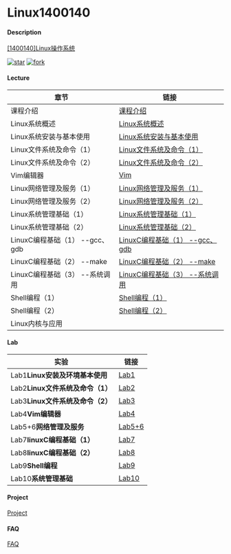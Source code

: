 # Linux1400140

#### Description

[[1400140]Linux操作系统](https://gitee.com/lkljty/Linux1400140)

[![star](https://gitee.com/lkljty/Linux1400140/badge/star.svg?theme=dark)](https://gitee.com/lkljty/Linux1400140/stargazers)
[![fork](https://gitee.com/lkljty/Linux1400140/badge/fork.svg?theme=dark)](https://gitee.com/lkljty/Linux1400140/members)

#### Lecture

| 章节                           | 链接                                                 |
| ------------------------------ | ---------------------------------------------------- |
| 课程介绍                       | [课程介绍](./lecture/Intro.md)                       |
| Linux系统概述                  | [Linux系统概述](./lecture/Overview.md)               |
| Linux系统安装与基本使用        | [Linux系统安装与基本使用](./lecture/Installation.md) |
| Linux文件系统及命令（1）       | [Linux文件系统及命令（1）](./lecture/cmd1.md)        |
| Linux文件系统及命令（2）       | [Linux文件系统及命令（2）](./lecture/cmd2.md)        |
| Vim编辑器                      | [Vim](./lecture/Vim.md)                              |
| Linux网络管理及服务（1）       | [Linux网络管理及服务（1）](./lecture/Service1.md)    |
| Linux网络管理及服务（2）       | [Linux网络管理及服务（2）](./lecture/Service2.md)    |
| Linux系统管理基础（1）         | [Linux系统管理基础（1）](./lecture/Mgmt1.md)         |
| Linux系统管理基础（2）         | [Linux系统管理基础（2）](./lecture/Mgmt2.md)         |
| LinuxC编程基础（1） --gcc、gdb | [LinuxC编程基础（1） --gcc、gdb](./lecture/C1.md)    |
| LinuxC编程基础（2） --make     | [LinuxC编程基础（2） --make](./lecture/C2.md)        |
| LinuxC编程基础（3） --系统调用 | [LinuxC编程基础（3） --系统调用](./lecture/C3.md)    |
| Shell编程（1）                 | [Shell编程（1）](./lecture/Shell1.md)                |
| Shell编程（2）                 | [Shell编程（2）](./lecture/Shell2.md)                |
| Linux内核与应用                |                                                      |

#### Lab

| 实验                             | 链接                      |
| -------------------------------- | ------------------------- |
| Lab1**Linux安装及环境基本使用**  | [Lab1](./lab/lab1.md)     |
| Lab2**Linux文件系统及命令（1）** | [Lab2](./lab/lab2.md)     |
| Lab3**Linux文件系统及命令（2）** | [Lab3](./lab/lab3.md)     |
| Lab4**Vim编辑器**                | [Lab4](./lab/lab4.md)     |
| Lab5+6**网络管理及服务**         | [Lab5+6](./lab/lab5+6.md) |
| Lab7**linuxC编程基础（1）**      | [Lab7](./lab/lab7.md)     |
| Lab8**linuxC编程基础（2）**      | [Lab8](./lab/lab8.md)     |
| Lab9**Shell编程**                | [Lab9](./lab/lab9.md)     |
| Lab10**系统管理基础**            | [Lab10](./lab/lab10.md)   |

#### Project

[Project](./project/project.md)

#### FAQ

[FAQ](./FAQ/FAQ.md)